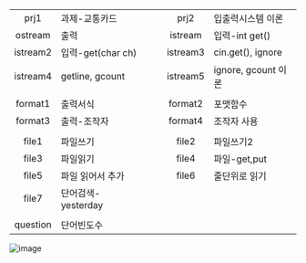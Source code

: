 ||||||
|:---:|:---|---|:---:|:---|
|prj1|과제-교통카드|　|prj2|입출력시스템 이론|
|ostream|출력||istream|입력-int get()|
|istream2|입력-get(char ch)||istream3|cin.get(), ignore|
|istream4|getline, gcount||istream5|ignore, gcount 이론|
||||||
|format1|출력서식||format2|포맷함수|
|format3|출력-조작자||format4|조작자 사용|
||||||
|file1|파일쓰기||file2|파일쓰기2|
|file3|파일읽기||file4|파일-get,put|
|file5|파일 읽어서 추가||file6|줄단위로 읽기|
|file7|단어검색-yesterday|
||||||
|question|단어빈도수||||
![image](https://user-images.githubusercontent.com/58851945/121477908-600b5480-ca03-11eb-88a1-024e158141f8.png)
